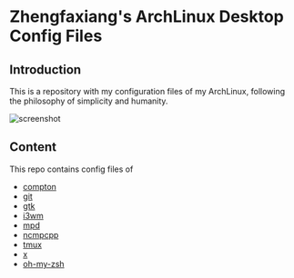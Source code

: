# Zhengfaxiang's ArchLinux Desktop Config Files #

## Introduction ##

This is a repository with my configuration files of my ArchLinux, following the
philosophy of simplicity and humanity. 

![screenshot](https://github.com/zhengfaxiang/dotfiles/blob/master/images/screenshot.png?raw=true)

## Content ##

This repo contains config files of

  * [compton](https://github.com/chjj/compton)
  * [git](https://git-scm.com/)
  * [gtk](http://www.gtk.org/)
  * [i3wm](https://i3wm.org/)
  * [mpd](http://mpd.wikia.com/wiki/Music_Player_Daemon_Wiki)
  * [ncmpcpp](http://ncmpcpp.rybczak.net/)
  * [tmux](http://tmux.github.io/)
  * [x](http://www.x.org/wiki/)
  * [oh-my-zsh](http://ohmyz.sh/)


